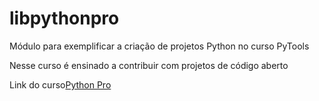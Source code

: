 # libpythonpro
Módulo para exemplificar a criação de projetos Python no curso PyTools

Nesse curso é ensinado a contribuir com projetos de código aberto

Link do curso[Python Pro](https://www.python.pro.br/) 
